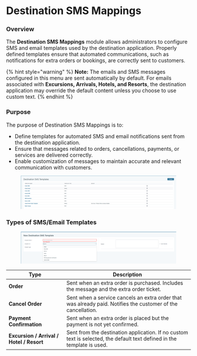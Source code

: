 # Destination SMS Mappings

### Overview

The **Destination SMS Mappings** module allows administrators to configure SMS and email templates used by the destination application. Properly defined templates ensure that automated communications, such as notifications for extra orders or bookings, are correctly sent to customers.

{% hint style="warning" %}
**Note:** The emails and SMS messages configured in this menu are sent automatically by default. For emails associated with **Excursions, Arrivals, Hotels, and Resorts**, the destination application may override the default content unless you choose to use custom text.
{% endhint %}

### Purpose

The purpose of Destination SMS Mappings is to:

* Define templates for automated SMS and email notifications sent from the destination application.
* Ensure that messages related to orders, cancellations, payments, or services are delivered correctly.
* Enable customization of messages to maintain accurate and relevant communication with customers.

<figure><img src=".gitbook/assets/image (107).png" alt=""><figcaption></figcaption></figure>

### Types of SMS/Email Templates

<figure><img src=".gitbook/assets/image (108).png" alt=""><figcaption></figcaption></figure>

| Type                                     | Description                                                                                                             |
| ---------------------------------------- | ----------------------------------------------------------------------------------------------------------------------- |
| **Order**                                | Sent when an extra order is purchased. Includes the message and the extra order ticket.                                 |
| **Cancel Order**                         | Sent when a service cancels an extra order that was already paid. Notifies the customer of the cancellation.            |
| **Payment Confirmation**                 | Sent when an extra order is placed but the payment is not yet confirmed.                                                |
| **Excursion / Arrival / Hotel / Resort** | Sent from the destination application. If no custom text is selected, the default text defined in the template is used. |
